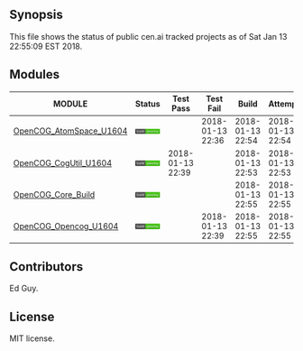 
## Synopsis

This file shows the status of public cen.ai tracked projects as of Sat Jan 13 22:55:09 EST 2018.

## Modules 

| MODULE | Status | Test Pass | Test Fail| Build | Attempt|
| --- | --- | --- | --- | ---  | --- |
| [OpenCOG_AtomSpace_U1604](jobs/OpenCOG_AtomSpace_U1604.log) | ![Status](/images/BUILDPASS.svg) |  | 2018-01-13 22:36 | 2018-01-13 22:54  | 2018-01-13 22:54 |
| [OpenCOG_CogUtil_U1604](jobs/OpenCOG_CogUtil_U1604.log) | ![Status](/images/BUILDPASS.svg) | 2018-01-13 22:39 |  | 2018-01-13 22:53  | 2018-01-13 22:53 |
| [OpenCOG_Core_Build](jobs/OpenCOG_Core_Build.log) | ![Status](/images/BUILDPASS.svg) |  |  | 2018-01-13 22:55  | 2018-01-13 22:55 |
| [OpenCOG_Opencog_U1604](jobs/OpenCOG_Opencog_U1604.log) | ![Status](/images/BUILDPASS.svg) |  | 2018-01-13 22:39 | 2018-01-13 22:55  | 2018-01-13 22:55 |

## Contributors

Ed Guy.

## License

MIT license. 

